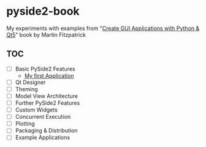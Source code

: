 # pyside2-book

My experiments with examples from "[Create GUI Applications with Python & Qt5][1]" book by Martin Fitzpatrick

## TOC

- [ ] Basic PySide2 Features
  - [My first Application](my_code/basic_pyside2_features/my_first_application.py)
- [ ] Qt Designer
- [ ] Theming
- [ ] Model View Architecture
- [ ] Further PySide2 Features
- [ ] Custom Widgets
- [ ] Concurrent Execution
- [ ] Plotting
- [ ] Packaging & Distribution
- [ ] Example Applications

[1]: https://www.learnpyqt.com/pyside2-book/
